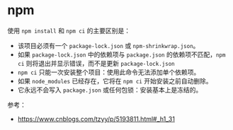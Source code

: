 # npm

使用 `npm install` 和 `npm ci` 的主要区别是：

- 该项目必须有一个 `package-lock.json` 或 `npm-shrinkwrap.json`。
- 如果 `package-lock.json` 中的依赖项与 `package.json` 的依赖项不匹配，`npm ci` 则将退出并显示错误，而不是更新 `package-lock.json`
- `npm ci` 只能一次安装整个项目：使用此命令无法添加单个依赖项。
- 如果 `node_modules` 已经存在，它将在 `npm ci` 开始安装之前自动删除。
- 它永远不会写入 `package.json` 或任何包锁：安装基本上是冻结的。

参考：

- https://www.cnblogs.com/tzyy/p/5193811.html#_h1_31
